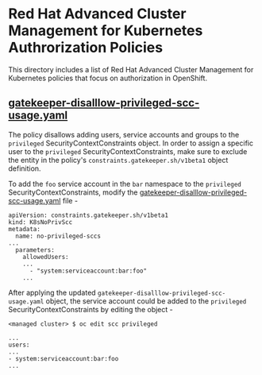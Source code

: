 # Red Hat Advanced Cluster Management for Kubernetes Authrorization Policies

This directory includes a list of Red Hat Advanced Cluster Management for Kubernetes policies that focus on authorization in OpenShift.

## [gatekeeper-disalllow-privileged-scc-usage.yaml](./gatekeeper-disalllow-privileged-scc-usage.yaml) 

The policy disallows adding users, service accounts and groups to the `privileged` SecurityContextConstraints object. In order to assign a specific user to the `privileged` SecurityContextConstraints, make sure to exclude the entity in the policy's `constraints.gatekeeper.sh/v1beta1` object definition.

To add the `foo` service account in the `bar` namespace to the `privileged` SecurityContextConstraints, modify the [gatekeeper-disalllow-privileged-scc-usage.yaml](./gatekeeper-disalllow-privileged-scc-usage.yaml) file -

```
apiVersion: constraints.gatekeeper.sh/v1beta1
kind: K8sNoPrivScc
metadata:
  name: no-privileged-sccs
...
  parameters:
    allowedUsers:
    ...
      - "system:serviceaccount:bar:foo"
    ...
```

After applying the updated `gatekeeper-disalllow-privileged-scc-usage.yaml` object, the service account could be added to the `privileged` SecurityContextConstraints by editing the object -
```
<managed cluster> $ oc edit scc privileged

...
users:
...
- system:serviceaccount:bar:foo
...
```